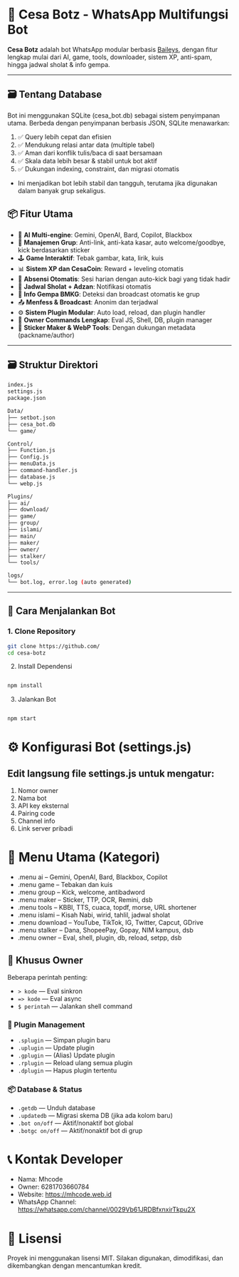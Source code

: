 # 💐 Cesa Botz - WhatsApp Multifungsi Bot

**Cesa Botz** adalah bot WhatsApp modular berbasis [Baileys](https://github.com/WhiskeySockets/Baileys), dengan fitur lengkap mulai dari AI, game, tools, downloader, sistem XP, anti-spam, hingga jadwal sholat & info gempa.

---

## 🗃️ Tentang Database
Bot ini menggunakan SQLite (cesa_bot.db) sebagai sistem penyimpanan utama.
Berbeda dengan penyimpanan berbasis JSON, SQLite menawarkan:

1. ✅ Query lebih cepat dan efisien
2. ✅ Mendukung relasi antar data (multiple tabel)
3. ✅ Aman dari konflik tulis/baca di saat bersamaan
4. ✅ Skala data lebih besar & stabil untuk bot aktif
5. ✅ Dukungan indexing, constraint, dan migrasi otomatis
- Ini menjadikan bot lebih stabil dan tangguh, terutama jika digunakan dalam banyak grup sekaligus.

## 📦 Fitur Utama

- 🤖 **AI Multi-engine**: Gemini, OpenAI, Bard, Copilot, Blackbox  
- 👥 **Manajemen Grup**: Anti-link, anti-kata kasar, auto welcome/goodbye, kick berdasarkan sticker  
- 🕹️ **Game Interaktif**: Tebak gambar, kata, lirik, kuis  
- 📊 **Sistem XP dan CesaCoin**: Reward + leveling otomatis  
- 📆 **Absensi Otomatis**: Sesi harian dengan auto-kick bagi yang tidak hadir  
- 🕌 **Jadwal Sholat + Adzan**: Notifikasi otomatis  
- 🚨 **Info Gempa BMKG**: Deteksi dan broadcast otomatis ke grup  
- 📤 **Menfess & Broadcast**: Anonim dan terjadwal  
- ⚙️ **Sistem Plugin Modular**: Auto load, reload, dan plugin handler  
- 🔐 **Owner Commands Lengkap**: Eval JS, Shell, DB, plugin manager  
- 🎨 **Sticker Maker & WebP Tools**: Dengan dukungan metadata (packname/author)  

---

## 🗃️ Struktur Direktori
```bash
index.js
settings.js
package.json

Data/
├── setbot.json
├── cesa_bot.db
└── game/

Control/
├── Function.js
├── Config.js
├── menuData.js
├── command-handler.js
├── database.js
└── webp.js

Plugins/
├── ai/
├── download/
├── game/
├── group/
├── islami/
├── main/
├── maker/
├── owner/
├── stalker/
└── tools/

logs/
└── bot.log, error.log (auto generated)
```

---

## 🚀 Cara Menjalankan Bot

### 1. Clone Repository
```bash
git clone https://github.com/
cd cesa-botz
```
2. Install Dependensi
```bash

npm install
```
3. Jalankan Bot
```bash

npm start
```
# ⚙️ Konfigurasi Bot (settings.js)

## Edit langsung file settings.js untuk mengatur:

1. Nomor owner
2. Nama bot
3. API key eksternal
4. Pairing code
5. Channel info
6. Link server pribadi

# 📑 Menu Utama (Kategori)
- .menu ai – Gemini, OpenAI, Bard, Blackbox, Copilot
- .menu game – Tebakan dan kuis
- .menu group – Kick, welcome, antibadword
- .menu maker – Sticker, TTP, OCR, Remini, dsb
- .menu tools – KBBI, TTS, cuaca, topdf, morse, URL shortener
- .menu islami – Kisah Nabi, wirid, tahlil, jadwal sholat
- .menu download – YouTube, TikTok, IG, Twitter, Capcut, GDrive
- .menu stalker – Dana, ShopeePay, Gopay, NIM kampus, dsb
- .menu owner – Eval, shell, plugin, db, reload, setpp, dsb

## 🔐 Khusus Owner

Beberapa perintah penting:

- `> kode` — Eval sinkron  
- `=> kode` — Eval async  
- `$ perintah` — Jalankan shell command  

### 🔌 Plugin Management
- `.splugin` — Simpan plugin baru  
- `.uplugin` — Update plugin  
- `.gplugin` — (Alias) Update plugin  
- `.rplugin` — Reload ulang semua plugin  
- `.dplugin` — Hapus plugin tertentu  

### 📦 Database & Status
- `.getdb` — Unduh database  
- `.updatedb` — Migrasi skema DB (jika ada kolom baru)  
- `.bot on/off` — Aktif/nonaktif bot global  
- `.botgc on/off` — Aktif/nonaktif bot di grup  




# 📞 Kontak Developer
- Nama: Mhcode
- Owner: 6281703660784
- Website: https://mhcode.web.id
- WhatsApp Channel: https://whatsapp.com/channel/0029Vb61JRDBfxnxirTkpu2X
# 📄 Lisensi
Proyek ini menggunakan lisensi MIT. Silakan digunakan, dimodifikasi, dan dikembangkan dengan mencantumkan kredit.

